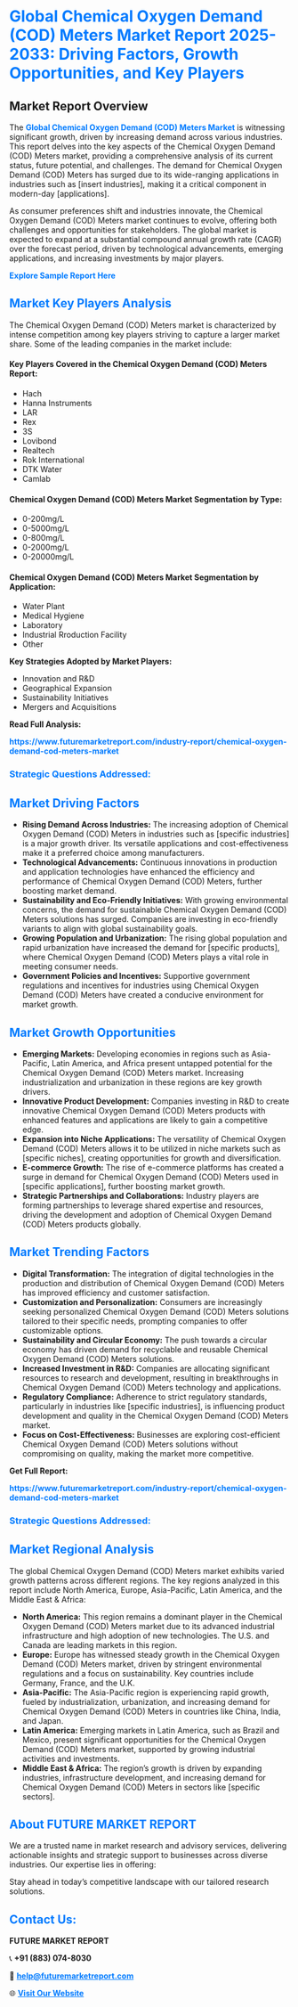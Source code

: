 <h1 style="color: #007BFF;">Global Chemical Oxygen Demand (COD) Meters Market Report 2025-2033: Driving Factors, Growth Opportunities, and Key Players</h1>

<section id="overview">
<h2>Market Report Overview</h2>
<p>The <a href="https://www.futuremarketreport.com/industry-report/chemical-oxygen-demand-cod-meters-market" style="color: #007BFF; text-decoration: none;"><strong>Global Chemical Oxygen Demand (COD) Meters Market</strong></a> is witnessing significant growth, driven by increasing demand across various industries. This report delves into the key aspects of the Chemical Oxygen Demand (COD) Meters market, providing a comprehensive analysis of its current status, future potential, and challenges. The demand for Chemical Oxygen Demand (COD) Meters has surged due to its wide-ranging applications in industries such as [insert industries], making it a critical component in modern-day [applications].</p>
<p>As consumer preferences shift and industries innovate, the Chemical Oxygen Demand (COD) Meters market continues to evolve, offering both challenges and opportunities for stakeholders. The global market is expected to expand at a substantial compound annual growth rate (CAGR) over the forecast period, driven by technological advancements, emerging applications, and increasing investments by major players.</p>
</section>

<section id="overview">
<p><a href="https://www.futuremarketreport.com/request-sample/reportId=83829" style="color: #007BFF; text-decoration: none;"><strong>Explore Sample Report Here</strong></a></p>
</section>

<section id="key-players">
<h2 style="color: #007BFF;">Market Key Players Analysis</h2>
<p>The Chemical Oxygen Demand (COD) Meters market is characterized by intense competition among key players striving to capture a larger market share. Some of the leading companies in the market include:</p>
<h4>Key Players Covered in the Chemical Oxygen Demand (COD) Meters Report:</h4>
<ul><li>Hach</li><li>Hanna Instruments</li><li>LAR</li><li>Rex</li><li>3S</li><li>Lovibond</li><li>Realtech</li><li>Rok International</li><li>DTK Water</li><li>Camlab</li></ul>
<h4>Chemical Oxygen Demand (COD) Meters Market Segmentation by Type:</h4>
<ul><li>0-200mg/L</li><li>0-5000mg/L</li><li>0-800mg/L</li><li>0-2000mg/L</li><li>0-20000mg/L</li></ul>

<h4>Chemical Oxygen Demand (COD) Meters Market Segmentation by Application:</h4>
<ul><li>Water Plant</li><li>Medical Hygiene</li><li>Laboratory</li><li>Industrial Rroduction Facility</li><li>Other</li></ul>
<p><strong>Key Strategies Adopted by Market Players:</strong></p>
<ul>
<li>Innovation and R&D</li>
<li>Geographical Expansion</li>
<li>Sustainability Initiatives</li>
<li>Mergers and Acquisitions</li>
</ul>
</section>

<section>
<p><strong>Read Full Analysis: </strong></p><a href="https://www.futuremarketreport.com/industry-report/chemical-oxygen-demand-cod-meters-market" style="color: #007BFF; text-decoration: none;"><strong>https://www.futuremarketreport.com/industry-report/chemical-oxygen-demand-cod-meters-market</strong></a>
<h3 style="color: #007BFF;">Strategic Questions Addressed:</h3>
</section>

<section id="driving-factors">
<h2 style="color: #007BFF;">Market Driving Factors</h2>
<ul>
<li><strong>Rising Demand Across Industries:</strong> The increasing adoption of Chemical Oxygen Demand (COD) Meters in industries such as [specific industries] is a major growth driver. Its versatile applications and cost-effectiveness make it a preferred choice among manufacturers.</li>
<li><strong>Technological Advancements:</strong> Continuous innovations in production and application technologies have enhanced the efficiency and performance of Chemical Oxygen Demand (COD) Meters, further boosting market demand.</li>
<li><strong>Sustainability and Eco-Friendly Initiatives:</strong> With growing environmental concerns, the demand for sustainable Chemical Oxygen Demand (COD) Meters solutions has surged. Companies are investing in eco-friendly variants to align with global sustainability goals.</li>
<li><strong>Growing Population and Urbanization:</strong> The rising global population and rapid urbanization have increased the demand for [specific products], where Chemical Oxygen Demand (COD) Meters plays a vital role in meeting consumer needs.</li>
<li><strong>Government Policies and Incentives:</strong> Supportive government regulations and incentives for industries using Chemical Oxygen Demand (COD) Meters have created a conducive environment for market growth.</li>
</ul>
</section>

<section id="growth-opportunities">
<h2 style="color: #007BFF;">Market Growth Opportunities</h2>
<ul>
<li><strong>Emerging Markets:</strong> Developing economies in regions such as Asia-Pacific, Latin America, and Africa present untapped potential for the Chemical Oxygen Demand (COD) Meters market. Increasing industrialization and urbanization in these regions are key growth drivers.</li>
<li><strong>Innovative Product Development:</strong> Companies investing in R&D to create innovative Chemical Oxygen Demand (COD) Meters products with enhanced features and applications are likely to gain a competitive edge.</li>
<li><strong>Expansion into Niche Applications:</strong> The versatility of Chemical Oxygen Demand (COD) Meters allows it to be utilized in niche markets such as [specific niches], creating opportunities for growth and diversification.</li>
<li><strong>E-commerce Growth:</strong> The rise of e-commerce platforms has created a surge in demand for Chemical Oxygen Demand (COD) Meters used in [specific applications], further boosting market growth.</li>
<li><strong>Strategic Partnerships and Collaborations:</strong> Industry players are forming partnerships to leverage shared expertise and resources, driving the development and adoption of Chemical Oxygen Demand (COD) Meters products globally.</li>
</ul>
</section>

<section id="trending-factors">
<h2 style="color: #007BFF;">Market Trending Factors</h2>
<ul>
<li><strong>Digital Transformation:</strong> The integration of digital technologies in the production and distribution of Chemical Oxygen Demand (COD) Meters has improved efficiency and customer satisfaction.</li>
<li><strong>Customization and Personalization:</strong> Consumers are increasingly seeking personalized Chemical Oxygen Demand (COD) Meters solutions tailored to their specific needs, prompting companies to offer customizable options.</li>
<li><strong>Sustainability and Circular Economy:</strong> The push towards a circular economy has driven demand for recyclable and reusable Chemical Oxygen Demand (COD) Meters solutions.</li>
<li><strong>Increased Investment in R&D:</strong> Companies are allocating significant resources to research and development, resulting in breakthroughs in Chemical Oxygen Demand (COD) Meters technology and applications.</li>
<li><strong>Regulatory Compliance:</strong> Adherence to strict regulatory standards, particularly in industries like [specific industries], is influencing product development and quality in the Chemical Oxygen Demand (COD) Meters market.</li>
<li><strong>Focus on Cost-Effectiveness:</strong> Businesses are exploring cost-efficient Chemical Oxygen Demand (COD) Meters solutions without compromising on quality, making the market more competitive.</li>
</ul>
</section>

<section>
<p><strong>Get Full Report: </strong></p><a href="https://www.futuremarketreport.com/industry-report/chemical-oxygen-demand-cod-meters-market" style="color: #007BFF; text-decoration: none;"><strong>https://www.futuremarketreport.com/industry-report/chemical-oxygen-demand-cod-meters-market</strong></a>
<h3 style="color: #007BFF;">Strategic Questions Addressed:</h3>
</section>


<section id="regional-analysis">
<h2 style="color: #007BFF;">Market Regional Analysis</h2>
<p>The global Chemical Oxygen Demand (COD) Meters market exhibits varied growth patterns across different regions. The key regions analyzed in this report include North America, Europe, Asia-Pacific, Latin America, and the Middle East & Africa:</p>
<ul>
<li><strong>North America:</strong> This region remains a dominant player in the Chemical Oxygen Demand (COD) Meters market due to its advanced industrial infrastructure and high adoption of new technologies. The U.S. and Canada are leading markets in this region.</li>
<li><strong>Europe:</strong> Europe has witnessed steady growth in the Chemical Oxygen Demand (COD) Meters market, driven by stringent environmental regulations and a focus on sustainability. Key countries include Germany, France, and the U.K.</li>
<li><strong>Asia-Pacific:</strong> The Asia-Pacific region is experiencing rapid growth, fueled by industrialization, urbanization, and increasing demand for Chemical Oxygen Demand (COD) Meters in countries like China, India, and Japan.</li>
<li><strong>Latin America:</strong> Emerging markets in Latin America, such as Brazil and Mexico, present significant opportunities for the Chemical Oxygen Demand (COD) Meters market, supported by growing industrial activities and investments.</li>
<li><strong>Middle East & Africa:</strong> The region’s growth is driven by expanding industries, infrastructure development, and increasing demand for Chemical Oxygen Demand (COD) Meters in sectors like [specific sectors].</li>
</ul>
</section>

<footer>
<h2 style="color: #007BFF;">About FUTURE MARKET REPORT</h2>
<p>We are a trusted name in market research and advisory services, delivering actionable insights and strategic support to businesses across diverse industries. Our expertise lies in offering:</p>

<p>Stay ahead in today’s competitive landscape with our tailored research solutions.</p>

<h2 style="color: #007BFF;">Contact Us:</h2>
<p><strong>FUTURE MARKET REPORT</strong></p>
<p>📞 <strong>+91 (883) 074-8030</strong></p>
<p>📧 <strong><a href="mailto:help@futuremarketreport.com" style="color: #007BFF;">help@futuremarketreport.com</a></strong></p>
<p>🌐 <strong><a href="https://www.futuremarketreport.com/" style="color: #007BFF;">Visit Our Website</a></strong></p>
</footer>